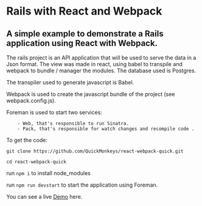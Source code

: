 # Rails with React and Webpack

## A simple example to demonstrate a Rails application using React with Webpack.

The rails project is an API application that will be used to serve the data in a Json format.
The view was made in react, using babel to transpile and webpack to bundle / manager the modules.
The database used is Postgres.

The transpiler used to generate javascript is Babel.

Webpack is used to create the javascript bundle of the project (see webpack.config.js).

Foreman is used to start two services: 
```
    - Web, that's responsible to run Sinatra.
    - Pack, that's responsible for watch changes and recompile code .
```

To get the code:

`git clone https://github.com/QuickMonkeys/react-webpack-quick.git`

`cd react-webpack-quick`

run `npm i` to install node_modules

run `npm run devstart` to start the application using Foreman.

You can see a live [Demo](https://rails-react-webpack-quick.herokuapp.com/) here.
